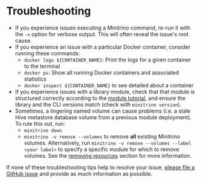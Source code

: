 # Troubleshooting

- If you experience issues executing a Minitrino command, re-run it with the
  `-v` option for verbose output. This will often reveal the issue's root cause.
- If you experience an issue with a particular Docker container, consider
  running these commands:
  - `docker logs ${CONTAINER_NAME}`: Print the logs for a given container to the
    terminal
  - `docker ps`: Show all running Docker containers and associated statistics
  - `docker inspect ${CONTAINER_NAME}` to see detailed about a container
- If you experience issues with a library module, check that that module is
  structured correctly according to the
  [module tutorial](https://github.com/jefflester/minitrino/wiki/Build-a-Module),
  and ensure the library and the CLI versions match (check with
  `minitrino version`).
- Sometimes, a lingering named volume can cause problems (i.e. a stale Hive
  metastore database volume from a previous module deployment). To rule this
  out, run:
  - `minitrino down`
  - `minitrino -v remove --volumes` to remove **all** existing Minitrino
    volumes. Alternatively, run
    `minitrino -v remove --volumes --label <your label>` to specify a specific
    module for which to remove volumes. See the
    [removing resources](https://github.com/jefflester/minitrino/wiki/Workflow-Examples#remove-minitrino-resources)
    section for more information.

If none of these troubleshooting tips help to resolve your issue,
[please file a GitHub issue](https://github.com/jefflester/minitrino/wiki/Reporting-Bugs-and-Contributing)
and provide as much information as possible.
